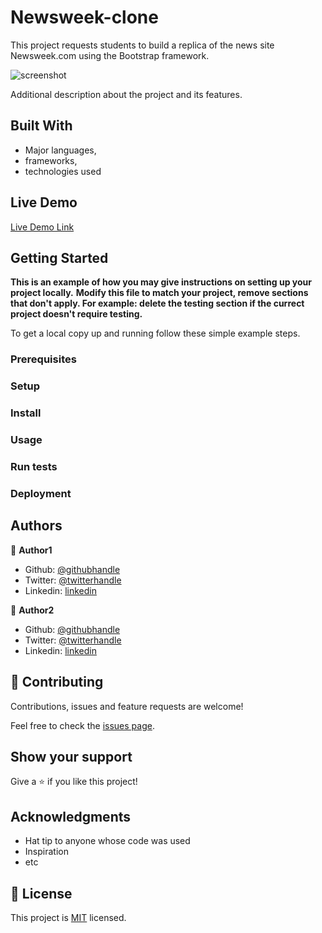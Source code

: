 # Newsweek-clone
This project requests students to build a replica of the news site Newsweek.com using the Bootstrap framework.

![screenshot](./app_screenshot.png)

Additional description about the project and its features.

## Built With

- Major languages,
- frameworks,
- technologies used

## Live Demo

[Live Demo Link](https://livedemo.com)


## Getting Started

**This is an example of how you may give instructions on setting up your project locally.**
**Modify this file to match your project, remove sections that don't apply. For example: delete the testing section if the currect project doesn't require testing.**


To get a local copy up and running follow these simple example steps.

### Prerequisites

### Setup

### Install

### Usage

### Run tests

### Deployment



## Authors

👤 **Author1**

- Github: [@githubhandle](https://github.com/githubhandle)
- Twitter: [@twitterhandle](https://twitter.com/twitterhandle)
- Linkedin: [linkedin](https://linkedin.com/linkedinhandle)

👤 **Author2**

- Github: [@githubhandle](https://github.com/githubhandle)
- Twitter: [@twitterhandle](https://twitter.com/twitterhandle)
- Linkedin: [linkedin](https://linkedin.com/linkedinhandle)

## 🤝 Contributing

Contributions, issues and feature requests are welcome!

Feel free to check the [issues page](issues/).

## Show your support

Give a ⭐️ if you like this project!

## Acknowledgments

- Hat tip to anyone whose code was used
- Inspiration
- etc

## 📝 License

This project is [MIT](lic.url) licensed.
